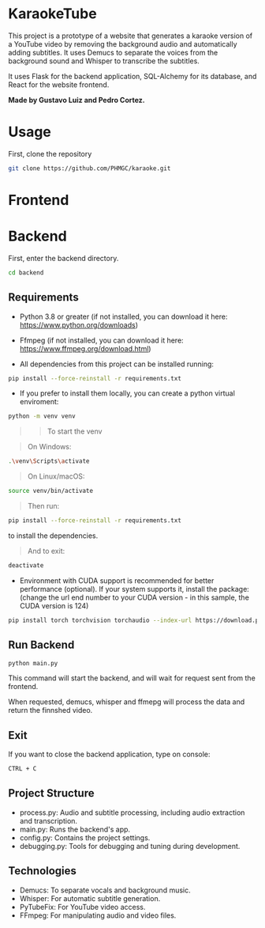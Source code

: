 # KaraokeTube
This project is a prototype of a website that generates a karaoke version of a YouTube video by removing the background audio and automatically adding subtitles. It uses Demucs to separate the voices from the background sound and Whisper to transcribe the subtitles.

It uses Flask for the backend application, SQL-Alchemy for its database, and React for the website frontend.

**Made by Gustavo Luiz and Pedro Cortez.**

# Usage
First, clone the repository
```bash
git clone https://github.com/PHMGC/karaoke.git
```
# Frontend

# Backend

First, enter the backend directory.
```bash
cd backend
```

## Requirements

* Python 3.8 or greater (if not installed, you can download it here: https://www.python.org/downloads)

* Ffmpeg (if not installed, you can download it here: https://www.ffmpeg.org/download.html)


* All dependencies from this project can be installed running:
```bash
pip install --force-reinstall -r requirements.txt
```
* If you prefer to install them locally, you can create a python virtual enviroment:
```bash
python -m venv venv
```
>> To start the venv

>On Windows:
```bash
.\venv\Scripts\activate
```
>On Linux/macOS:
```bash
source venv/bin/activate
```

>Then run:
```bash
pip install --force-reinstall -r requirements.txt
```
to install the dependencies.

>And to exit:
```bash
deactivate
```

* Environment with CUDA support is recommended for better performance (optional).
If your system supports it, install the package:
(change the url end number to your CUDA version - in this sample, the CUDA version is 124)
```bash
pip install torch torchvision torchaudio --index-url https://download.pytorch.org/whl/cu124
```

## Run Backend
```bash
python main.py
```
This command will start the backend, and will wait for request sent from the frontend.

When requested, demucs, whisper and ffmepg will process the data and return the finnshed video.

## Exit
If you want to close the backend application, type on console:
```bash
CTRL + C
```

## Project Structure
* process.py: Audio and subtitle processing, including audio extraction and transcription.
* main.py: Runs the backend's app.
* config.py: Contains the project settings.
* debugging.py: Tools for debugging and tuning during development.
## Technologies
* Demucs: To separate vocals and background music.
* Whisper: For automatic subtitle generation.
* PyTubeFix: For YouTube video access.
* FFmpeg: For manipulating audio and video files.
